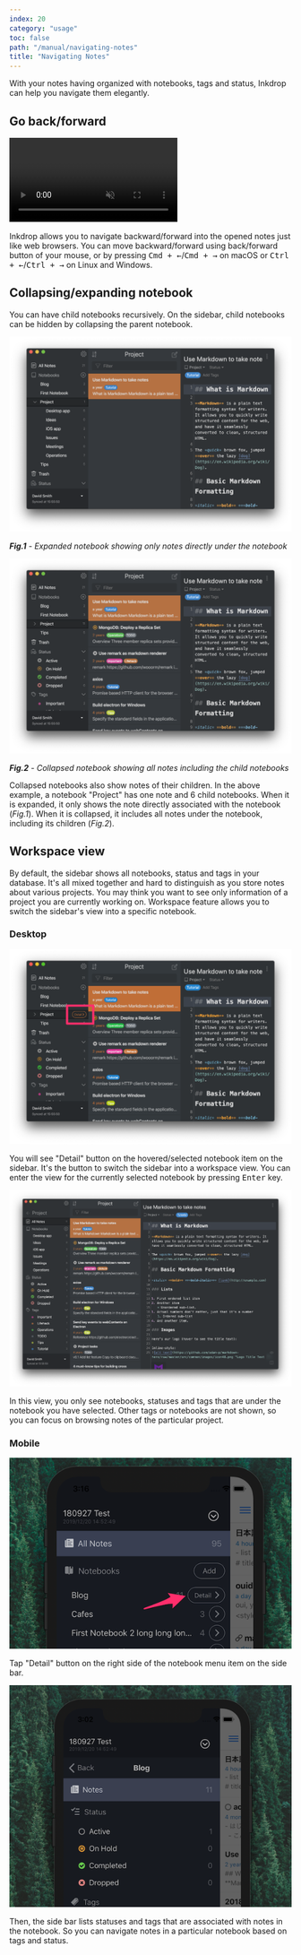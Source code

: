 ```yaml
---
index: 20
category: "usage"
toc: false
path: "/manual/navigating-notes"
title: "Navigating Notes"
---
```


With your notes having organized with notebooks, tags and status, Inkdrop can help you navigate them elegantly.

## Go back/forward

<video controls playsInline muted>
  <source src="https://site-cdn.inkdrop.app/docs/manual/navigating-notes_history.mp4" type="video/mp4" />
</video>

Inkdrop allows you to navigate backward/forward into the opened notes just like web browsers.
You can move backward/forward using back/forward button of your mouse, or by pressing <kbd>Cmd + ←</kbd>/<kbd>Cmd + →</kbd> on macOS or <kbd>Ctrl + ←</kbd>/<kbd>Ctrl + →</kbd> on Linux and Windows.

## Collapsing/expanding notebook

You can have child notebooks recursively.
On the sidebar, child notebooks can be hidden by collapsing the parent notebook.

![Expanded notebook](./navigating-notes_notebook_expanded.png)

_<strong>Fig.1</strong> - Expanded notebook showing only notes directly under the notebook_

![Collapsed notebook](./navigating-notes_notebook_collapsed.png)

_<strong>Fig.2</strong> - Collapsed notebook showing all notes including the child notebooks_

Collapsed notebooks also show notes of their children.
In the above example, a notebook "Project" has one note and 6 child notebooks.
When it is expanded, it only shows the note directly associated with the notebook (_Fig.1_).
When it is collapsed, it includes all notes under the notebook, including its children (_Fig.2_).

## Workspace view

By default, the sidebar shows all notebooks, status and tags in your database.
It's all mixed together and hard to distinguish as you store notes about various projects.
You may think you want to see only information of a project you are currently working on.
Workspace feature allows you to switch the sidebar's view into a specific notebook.

### Desktop

![Disclosure button on sidebar](./navigating-notes_notebook_workspace-sidebar.png)

You will see "Detail" button on the hovered/selected notebook item on the sidebar.
It's the button to switch the sidebar into a workspace view.
You can enter the view for the currently selected notebook by pressing <kbd>Enter</kbd> key.

![Workspace view](./navigating-notes_notebook_workspace.png)

In this view, you only see notebooks, statuses and tags that are under the notebook you have selected.
Other tags or notebooks are not shown, so you can focus on browsing notes of the particular project.

### Mobile

![Disclosure Button on Notebook List on Mobile](./navigating-notes_sidebar-mobile.png)

Tap "Detail" button on the right side of the notebook menu item on the side bar.

![Notebook Submenu on Mobile](./navigating-notes_notebook-submenu-mobile.png)

Then, the side bar lists statuses and tags that are associated with notes in the notebook.
So you can navigate notes in a particular notebook based on tags and status.
